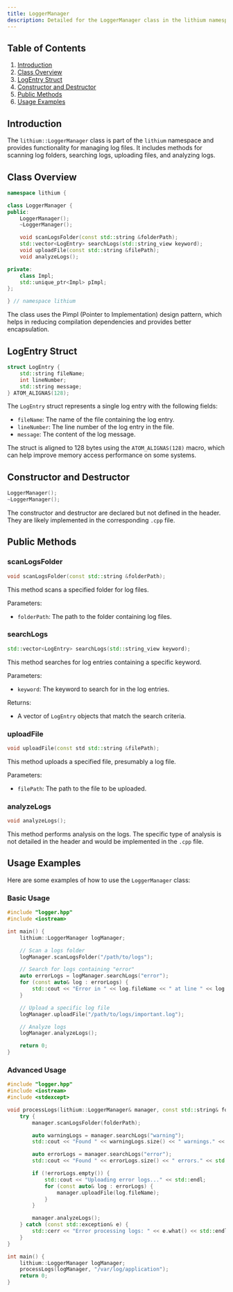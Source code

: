 ```yaml
---
title: LoggerManager
description: Detailed for the LoggerManager class in the lithium namespace, including constructors, public methods, LogEntry struct, and usage examples for managing and analyzing log files.
---
```


## Table of Contents

1. [Introduction](#introduction)
2. [Class Overview](#class-overview)
3. [LogEntry Struct](#logentry-struct)
4. [Constructor and Destructor](#constructor-and-destructor)
5. [Public Methods](#public-methods)
6. [Usage Examples](#usage-examples)

## Introduction

The `lithium::LoggerManager` class is part of the `lithium` namespace and provides functionality for managing log files. It includes methods for scanning log folders, searching logs, uploading files, and analyzing logs.

## Class Overview

```cpp
namespace lithium {

class LoggerManager {
public:
    LoggerManager();
    ~LoggerManager();

    void scanLogsFolder(const std::string &folderPath);
    std::vector<LogEntry> searchLogs(std::string_view keyword);
    void uploadFile(const std::string &filePath);
    void analyzeLogs();

private:
    class Impl;
    std::unique_ptr<Impl> pImpl;
};

} // namespace lithium
```

The class uses the Pimpl (Pointer to Implementation) design pattern, which helps in reducing compilation dependencies and provides better encapsulation.

## LogEntry Struct

```cpp
struct LogEntry {
    std::string fileName;
    int lineNumber;
    std::string message;
} ATOM_ALIGNAS(128);
```

The `LogEntry` struct represents a single log entry with the following fields:

- `fileName`: The name of the file containing the log entry.
- `lineNumber`: The line number of the log entry in the file.
- `message`: The content of the log message.

The struct is aligned to 128 bytes using the `ATOM_ALIGNAS(128)` macro, which can help improve memory access performance on some systems.

## Constructor and Destructor

```cpp
LoggerManager();
~LoggerManager();
```

The constructor and destructor are declared but not defined in the header. They are likely implemented in the corresponding `.cpp` file.

## Public Methods

### scanLogsFolder

```cpp
void scanLogsFolder(const std::string &folderPath);
```

This method scans a specified folder for log files.

Parameters:

- `folderPath`: The path to the folder containing log files.

### searchLogs

```cpp
std::vector<LogEntry> searchLogs(std::string_view keyword);
```

This method searches for log entries containing a specific keyword.

Parameters:

- `keyword`: The keyword to search for in the log entries.

Returns:

- A vector of `LogEntry` objects that match the search criteria.

### uploadFile

```cpp
void uploadFile(const std std::string &filePath);
```

This method uploads a specified file, presumably a log file.

Parameters:

- `filePath`: The path to the file to be uploaded.

### analyzeLogs

```cpp
void analyzeLogs();
```

This method performs analysis on the logs. The specific type of analysis is not detailed in the header and would be implemented in the `.cpp` file.

## Usage Examples

Here are some examples of how to use the `LoggerManager` class:

### Basic Usage

```cpp
#include "logger.hpp"
#include <iostream>

int main() {
    lithium::LoggerManager logManager;

    // Scan a logs folder
    logManager.scanLogsFolder("/path/to/logs");

    // Search for logs containing "error"
    auto errorLogs = logManager.searchLogs("error");
    for (const auto& log : errorLogs) {
        std::cout << "Error in " << log.fileName << " at line " << log.lineNumber << ": " << log.message << std::endl;
    }

    // Upload a specific log file
    logManager.uploadFile("/path/to/logs/important.log");

    // Analyze logs
    logManager.analyzeLogs();

    return 0;
}
```

### Advanced Usage

```cpp
#include "logger.hpp"
#include <iostream>
#include <stdexcept>

void processLogs(lithium::LoggerManager& manager, const std::string& folderPath) {
    try {
        manager.scanLogsFolder(folderPath);

        auto warningLogs = manager.searchLogs("warning");
        std::cout << "Found " << warningLogs.size() << " warnings." << std::endl;

        auto errorLogs = manager.searchLogs("error");
        std::cout << "Found " << errorLogs.size() << " errors." << std::endl;

        if (!errorLogs.empty()) {
            std::cout << "Uploading error logs..." << std::endl;
            for (const auto& log : errorLogs) {
                manager.uploadFile(log.fileName);
            }
        }

        manager.analyzeLogs();
    } catch (const std::exception& e) {
        std::cerr << "Error processing logs: " << e.what() << std::endl;
    }
}

int main() {
    lithium::LoggerManager logManager;
    processLogs(logManager, "/var/log/application");
    return 0;
}
```
